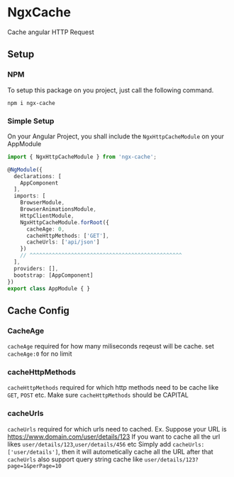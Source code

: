 # NgxCache
Cache angular HTTP Request
## Setup
### NPM
To setup this package on you project, just call the following command.
```
npm i ngx-cache
```
### Simple Setup
On your Angular Project, you shall include the `NgxHttpCacheModule` on your AppModule
```ts
import { NgxHttpCacheModule } from 'ngx-cache';

@NgModule({
  declarations: [
    AppComponent
  ],
  imports: [
    BrowserModule,
    BrowserAnimationsModule,
    HttpClientModule,
    NgxHttpCacheModule.forRoot({
      cacheAge: 0,
      cacheHttpMethods: ['GET'],
      cacheUrls: ['api/json']
    })
    // ^^^^^^^^^^^^^^^^^^^^^^^^^^^^^^^^^^^^^^^^^^^^^^^^
  ],
  providers: [],
  bootstrap: [AppComponent]
})
export class AppModule { }
```

## Cache Config
### CacheAge
`cacheAge` required for how many miliseconds reqeust will be cache.
set `cacheAge:0` for no limit
### cacheHttpMethods
`cacheHttpMethods` required for which http methods need to be cache like `GET`, `POST` etc.
Make sure `cacheHttpMethods` should be CAPITAL
### cacheUrls
`cacheUrls` required for which urls need to cached.
Ex. Suppose your URL is https://www.domain.com/user/details/123
If you want to cache all the url likes `user/details/123`,`user/details/456`  etc
Simply add `cacheUrls: ['user/details']`, then it will autometically cache all the URL after that
`cacheUrls` also support query string cache like `user/details/123?page=1&perPage=10`